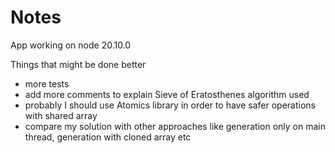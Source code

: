 # Notes

App working on node 20.10.0

Things that might be done better 
- more tests
- add more comments to explain Sieve of Eratosthenes algorithm used
- probably I should use Atomics library in order to have safer operations with shared array
- compare my solution with other approaches like generation only on main thread, generation with cloned array etc 
